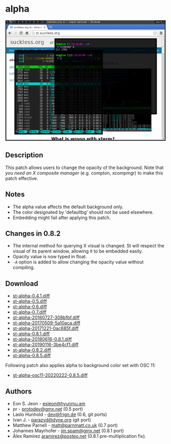 alpha
=====

[![Screenshot](st-alpha-s.png)](st-alpha.png)

Description
-----------
This patch allows users to change the opacity of the background. Note that *you
need an X composite manager* (e.g. compton, xcompmgr) to make this patch
effective.

Notes
-----
* The alpha value affects the default background only.
* The color designated by 'defaultbg' should not be used elsewhere.
* Embedding might fail after applying this patch.

Changes in 0.8.2
----------------
* The internal method for querying X visual is changed. St will respect the
  visual of its parent window, allowing it to be embedded easily.
* Opacity value is now typed in float.
* `-A` option is added to allow changing the opacity value without compiling.

Download
--------
* [st-alpha-0.4.1.diff](st-alpha-0.4.1.diff)
* [st-alpha-0.5.diff](st-alpha-0.5.diff)
* [st-alpha-0.6.diff](st-alpha-0.6.diff)
* [st-alpha-0.7.diff](st-alpha-0.7.diff)
* [st-alpha-20160727-308bfbf.diff](st-alpha-20160727-308bfbf.diff)
* [st-alpha-20170509-5a10aca.diff](st-alpha-20170509-5a10aca.diff)
* [st-alpha-20171221-0ac685f.diff](st-alpha-20171221-0ac685f.diff)
* [st-alpha-0.8.1.diff](st-alpha-0.8.1.diff)
* [st-alpha-20180616-0.8.1.diff](st-alpha-20180616-0.8.1.diff)
* [st-alpha-20190116-3be4cf1.diff](st-alpha-20190116-3be4cf1.diff)
* [st-alpha-0.8.2.diff](st-alpha-0.8.2.diff)
* [st-alpha-0.8.5.diff](st-alpha-20220206-0.8.5.diff)

Following patch also applies alpha to background color set with OSC 11:

* [st-alpha-osc11-20220222-0.8.5.diff](st-alpha-osc11-20220222-0.8.5.diff)

Authors
-------
* Eon S. Jeon - <esjeon@hyunmu.am>
* pr - <protodev@gmx.net> (0.5 port)
* Laslo Hunhold - <dev@frign.de> (0.6, git ports)
* Ivan J. - <parazyd@dyne.org> (git port)
* Matthew Parnell - <matt@parnmatt.co.uk> (0.7 port)
* Johannes Mayrhofer - <jm.spam@gmx.net> (0.8.1 port)
* Àlex Ramírez <aramirez@posteo.net> (0.8.1 pre-multiplication fix).
